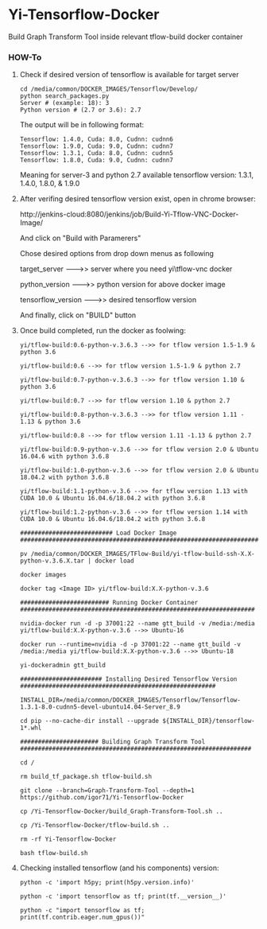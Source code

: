 # Yi-Tensorflow-Docker

Build Graph Transform Tool inside relevant tflow-build docker container

### HOW-To
1. Check if desired version of tensorflow is available for target server
   ```
   cd /media/common/DOCKER_IMAGES/Tensorflow/Develop/
   python search_packages.py
   Server # (example: 18): 3
   Python version # (2.7 or 3.6): 2.7
   ```
   The output will be in following format:
   ```
   Tensorflow: 1.4.0, Cuda: 8.0, Cudnn: cudnn6
   Tensorflow: 1.9.0, Cuda: 9.0, Cudnn: cudnn7
   Tensorflow: 1.3.1, Cuda: 8.0, Cudnn: cudnn5
   Tensorflow: 1.8.0, Cuda: 9.0, Cudnn: cudnn7
   ```
   Meaning for server-3 and python 2.7 available tensorflow version: 1.3.1, 1.4.0, 1.8.0, & 1.9.0

2. After verifing desired tensorflow version exist, open in chrome browser:

   http://jenkins-cloud:8080/jenkins/job/Build-Yi-Tflow-VNC-Docker-Image/
   
   And click on "Build with Paramerers"
  
   Chose desired options from drop down menus as following

   target_server --->> server where you need yi\tflow-vnc docker
  
   python_version --->> python version for above docker image
  
   tensorflow_version --->> desired tensorflow version
  
   And finally, click on "BUILD" button
   
  
  3. Once build completed, run the docker as foolwing:
  
     ```
     yi/tflow-build:0.6-python-v.3.6.3 -->> for tflow version 1.5-1.9 & python 3.6

     yi/tflow-build:0.6 -->> for tflow version 1.5-1.9 & python 2.7
          
     yi/tflow-build:0.7-python-v.3.6.3 -->> for tflow version 1.10 & python 3.6
          
     yi/tflow-build:0.7 -->> for tflow version 1.10 & python 2.7
          
     yi/tflow-build:0.8-python-v.3.6.3 -->> for tflow version 1.11 - 1.13 & python 3.6
          
     yi/tflow-build:0.8 -->> for tflow version 1.11 -1.13 & python 2.7
          
     yi/tflow-build:0.9-python-v.3.6 -->> for tflow version 2.0 & Ubuntu 16.04.6 with python 3.6.8
          
     yi/tflow-build:1.0-python-v.3.6 -->> for tflow version 2.0 & Ubuntu 18.04.2 with python 3.6.8
          
     yi/tflow-build:1.1-python-v.3.6 -->> for tflow version 1.13 with CUDA 10.0 & Ubuntu 16.04.6/18.04.2 with python 3.6.8
          
     yi/tflow-build:1.2-python-v.3.6 -->> for tflow version 1.14 with CUDA 10.0 & Ubuntu 16.04.6/18.04.2 with python 3.6.8
     
     ########################## Load Docker Image ########################################################################
     
     pv /media/common/DOCKER_IMAGES/TFlow-Build/yi-tflow-build-ssh-X.X-python-v.3.6.X.tar | docker load
     
     docker images
      
     docker tag <Image ID> yi/tflow-build:X.X-python-v.3.6
     
     ######################### Running Docker Container ##################################################################
     
     nvidia-docker run -d -p 37001:22 --name gtt_build -v /media:/media yi/tflow-build:X.X-python-v.3.6 -->> Ubuntu-16
     
     docker run --runtime=nvidia -d -p 37001:22 --name gtt_build -v /media:/media yi/tflow-build:X.X-python-v.3.6 -->> Ubuntu-18
     
     yi-dockeradmin gtt_build
     
     ####################### Installing Desired Tensorflow Version #######################################################
     
     INSTALL_DIR=/media/common/DOCKER_IMAGES/Tensorflow/Tensorflow-1.3.1-8.0-cudnn5-devel-ubuntu14.04-Server_8.9
     
     cd pip --no-cache-dir install --upgrade ${INSTALL_DIR}/tensorflow-1*.whl
     
     ###################### Building Graph Transform Tool #################################################################
     
     cd /
     
     rm build_tf_package.sh tflow-build.sh
     
     git clone --branch=Graph-Transform-Tool --depth=1 https://github.com/igor71/Yi-Tensorflow-Docker
    
     cp /Yi-Tensorflow-Docker/build_Graph-Transform-Tool.sh ..
     
     cp /Yi-Tensorflow-Docker/tflow-build.sh ..
     
     rm -rf Yi-Tensorflow-Docker
     
     bash tflow-build.sh
     
     ```
     
  4. Checking installed tensorflow (and his components) version:
     ```
     python -c 'import h5py; print(h5py.version.info)'
    
     python -c 'import tensorflow as tf; print(tf.__version__)'
     
     python -c "import tensorflow as tf; print(tf.contrib.eager.num_gpus())"
     
     ```
 
